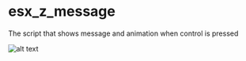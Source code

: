 # esx_z_message
The script that shows message and animation when control is pressed

![alt text](https://i.imgur.com/aX8W7Fg.png)
